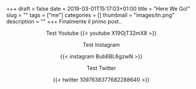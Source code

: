 +++
draft = false
date = 2019-03-01T15:17:03+01:00
title = "Here We Go!"
slug = ""
tags = ["me"]
categories = []
thumbnail = "images/tn.png"
description = ""
+++
Finalmente il primo post..
<center>
Test Youtube
{{< youtube X19OjT32mX8 >}}

Test Instagram

{{< instagram Bub6BL6gzwN >}}

Test Twitter

{{< twitter 1097638377682288640 >}}
</center>
